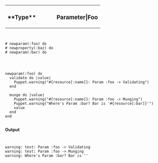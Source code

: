 <table width=100%>
  <tr>
    <td style="text-align: left">
        <h3>**Type**</h3>
    </td>
    <td width=65% style="text-align: right">
        <h3>Parameter|Foo</h3>
    </td>
  </tr>
</table>

<pre><code data-trim class="ruby">

# newparam(:foo) do
# newproperty(:baz) do
# newparam(:bar) do

</code></pre>

<pre><code data-trim class="ruby">

newparam(:foo) do
  validate do |value|
    Puppet.warning("#{resource[:name]}: Param :foo -> Validating")
  end

  munge do |value|
    Puppet.warning("#{resource[:name]}: Param :foo -> Munging")
    Puppet.warning("Where's Param :bar? Bar is '#{resource[:bar]}'")
    value
  end
end

</code></pre>

**Output**

<pre><code data-trim class="ruby">

warning: test: Param :foo -> Validating
warning: test: Param :foo -> Munging
warning: Where's Param :bar? Bar is ''

</code></pre>
